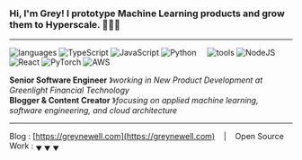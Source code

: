 ### Hi, I'm Grey! I prototype Machine Learning products and grow them to Hyperscale. 🌱🌳🚀

----

![languages](https://img.shields.io/static/v1?label=&message=languages:&color=111&style=flat-square)
![TypeScript](https://img.shields.io/badge/typescript-%23007ACC.svg?style=for-the-badge&logo=typescript&logoColor=white)
![JavaScript](https://img.shields.io/badge/javascript-%23323330.svg?style=for-the-badge&logo=javascript&logoColor=%23F7DF1E)
![Python](https://img.shields.io/badge/python-3670A0?style=for-the-badge&logo=python&logoColor=ffdd54)
&nbsp;&nbsp;&nbsp;
![tools](https://img.shields.io/static/v1?label=&message=tools:&color=111&style=flat-square)
![NodeJS](https://img.shields.io/badge/node.js-6DA55F?style=for-the-badge&logo=node.js&logoColor=white)
![React](https://img.shields.io/badge/react-%2320232a.svg?style=for-the-badge&logo=react&logoColor=%2361DAFB)
![PyTorch](https://img.shields.io/badge/PyTorch-%23EE4C2C.svg?style=for-the-badge&logo=PyTorch&logoColor=white)
![AWS](https://img.shields.io/badge/AWS-%23FF9900.svg?style=for-the-badge&logo=amazon-aws&logoColor=white)

**Senior Software Engineer** &#12299;_working in New Product Development at Greenlight Financial Technology_
<br/>
**Blogger & Content Creator** &#12299;_focusing on applied machine learning, software engineering, and cloud architecture_

----

Blog : [https://greynewell.com](https://greynewell.com) &nbsp;&nbsp;&nbsp;|&nbsp;&nbsp;&nbsp; Open Source Work : <sub>&#9660; &#9660; &#9660;</sub>
